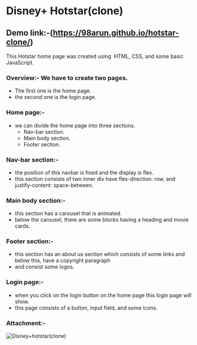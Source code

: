 # Disney+ Hotstar(clone)
## Demo link:-(https://98arun.github.io/hotstar-clone/)
This Hotstar home page was created using  HTML, CSS, and some basic JavaScript.

### Overview:- We have to create two pages.

- The first one is the home page. 
- the second one is the login page.


### Home page:- 

- we can divide the home page into three sections.
	- Nav-bar section.
	- Main body section.
	-  Footer section.

### Nav-bar section:-

- the position of this navbar is fixed and the display is flex.
- this section consists of two inner div have flex-direction: row, and justify-content: space-between.

### Main body section:-

- this section has a carousel that is animated.
- below the carousel, there are some blocks having a heading and movie cards.

### Footer section:-

- this section has an about us section which consists of some links and below this, have a copyright paragraph
- and consist some logos.

### Login page:- 

- when you click on the login button on the home page this login page will show.
- this page consists of a button, input field, and some icons.

### Attachment:-


![Disney+hotstar(clone)](https://user-images.githubusercontent.com/82587103/131172970-27477cf3-55ed-483d-a8c7-78bfffe6ed6f.png)


